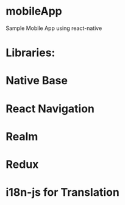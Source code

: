 # mobileApp

Sample Mobile App using react-native

# Libraries:

# Native Base
# React Navigation
# Realm
# Redux
# i18n-js for Translation
